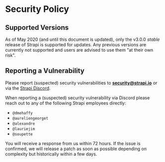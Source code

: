 # Security Policy

## Supported Versions

As of May 2020 (and until this document is updated), only the v3.0.0 *stable* release of Strapi is supported for updates. Any previous versions are currently not supported and users are advised to use them "at their own risk".

## Reporting a Vulnerability

Please report (suspected) security vulnerabilities to
**[security@strapi.io](mailto:security@strapi.io)** or via the [Strapi Discord](https://discord.com/invite/WFrDyNzNDU).

When reporting a (suspected) security vulnerability via Discord please reach out to any of the following Strapi employees directly:

- `@dmehaffy`
- `@aureliengeorget`
- `@alexandre`
- `@lauriejim`
- `@soupette`

You will receive a response from us within 72 hours. If the issue is confirmed,
we will release a patch as soon as possible depending on complexity
but historically within a few days.
